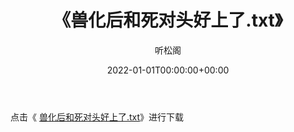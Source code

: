 ﻿---
title:  《兽化后和死对头好上了.txt》
date:   2022-01-01T00:00:00+00:00
author: 听松阁
layout: post
permalink: /兽化后和死对头好上了/
categories: 小说
tags: [小说]
---

点击《 [兽化后和死对头好上了.txt](http://img.660000.xyz/bookstukust/book/bntxt/10/兽化后和死对头好上了.txt)》进行下载